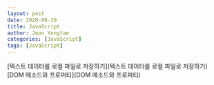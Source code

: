 ```yaml
---
layout: post
date: 2020-06-30
title: JavaScript
author: Jeon Yongtae
categories: [JavaScript]
tags: [JavaScript]
---
```

[텍스트 데이터를 로컬 파일로 저장하기](텍스트 데이터를 로컬 파일로 저장하기)
[DOM 메소드와 프로퍼티](DOM 메소드와 프로퍼티)